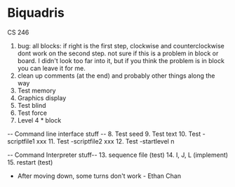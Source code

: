 # Biquadris
CS 246


1. bug: all blocks: if right is the first step, clockwise and counterclockwise dont work on the second step. not sure if this is a problem in block or board. I didn't look too far into it, but if you think the problem is in block you can leave it for me.
2. clean up comments (at the end) and probably other things along the way
3. Test memory
4. Graphics display
5. Test blind
6. Test force
7. Level 4 * block

-- Command line interface stuff --
8. Test seed
9. Test text
10. Test -scriptfile1 xxx
11. Test -scriptfile2 xxx
12. Test -startlevel n


-- Command Interpreter stuff--
13. sequence file (test)
14. I, J, L (implement)
15. restart (test)



- After moving down, some turns don't work - Ethan Chan



